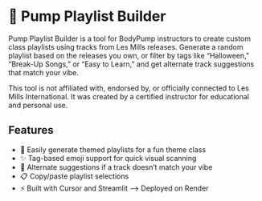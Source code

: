 # 💪 Pump Playlist Builder

Pump Playlist Builder is a tool for BodyPump instructors to create custom class playlists using tracks from Les Mills releases. Generate a random playlist based on the releases you own, or filter by tags like “Halloween,” “Break-Up Songs,” or “Easy to Learn,” and get alternate track suggestions that match your vibe.

This tool is not affiliated with, endorsed by, or officially connected to Les Mills International. It was created by a certified instructor for educational and personal use.

## Features

- 🎵 Easily generate themed playlists for a fun theme class
- ✨ Tag-based emoji support for quick visual scanning
- 🔁 Alternate suggestions if a track doesn’t match your vibe
- 📋 Copy/paste playlist selections
- ⚡ Built with Cursor and Streamlit —> Deployed on Render
